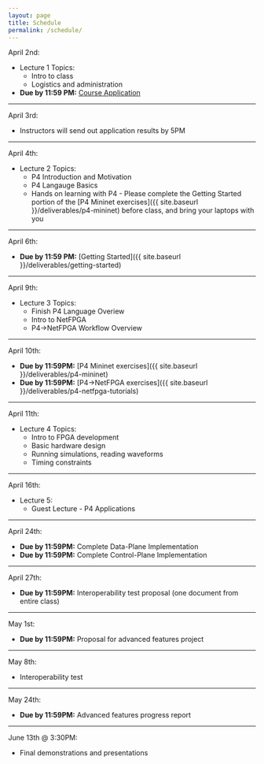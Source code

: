 ```yaml
---
layout: page
title: Schedule
permalink: /schedule/
---
```


April 2nd:
* Lecture 1 Topics:
    * Intro to class
    * Logistics and administration
* **Due by 11:59 PM:** [Course Application](https://goo.gl/forms/nJXtf9csQokQFvD23) 

---

April 3rd:
* Instructors will send out application results by 5PM

---

April 4th:
* Lecture 2 Topics:
    * P4 Introduction and Motivation
    * P4 Langauge Basics
    * Hands on learning with P4 - Please complete the Getting Started portion of the [P4 Mininet exercises]({{ site.baseurl }}/deliverables/p4-mininet) before class, and bring your laptops with you 

---

April 6th:
* **Due by 11:59 PM:** [Getting Started]({{ site.baseurl }}/deliverables/getting-started)

---

April 9th:
* Lecture 3 Topics:
    * Finish P4 Language Overiew
    * Intro to NetFPGA
    * P4->NetFPGA Workflow Overview

---

April 10th:
* **Due by 11:59PM:** [P4 Mininet exercises]({{ site.baseurl }}/deliverables/p4-mininet)
* **Due by 11:59PM:** [P4->NetFPGA exercises]({{ site.baseurl }}/deliverables/p4-netfpga-tutorials)

---

April 11th:
* Lecture 4 Topics:
    * Intro to FPGA development
    * Basic hardware design
    * Running simulations, reading waveforms
    * Timing constraints

---

April 16th:
* Lecture 5:
    * Guest Lecture - P4 Applications

---

April 24th:
* **Due by 11:59PM:** Complete Data-Plane Implementation
* **Due by 11:59PM:** Complete Control-Plane Implementation

---

April 27th:
* **Due by 11:59PM:** Interoperability test proposal (one document from entire class)

---

May 1st:
* **Due by 11:59PM:** Proposal for advanced features project

---

May 8th:
* Interoperability test

---

May 24th:
* **Due by 11:59PM:** Advanced features progress report

---

June 13th @ 3:30PM:
* Final demonstrations and presentations



